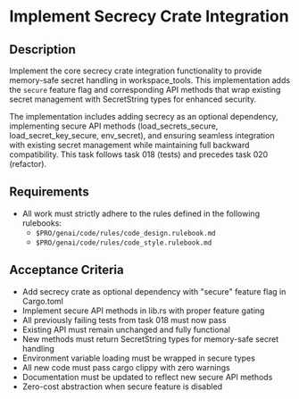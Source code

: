 # Implement Secrecy Crate Integration

## Description

Implement the core secrecy crate integration functionality to provide memory-safe secret handling in workspace_tools. This implementation adds the `secure` feature flag and corresponding API methods that wrap existing secret management with SecretString types for enhanced security.

The implementation includes adding secrecy as an optional dependency, implementing secure API methods (load_secrets_secure, load_secret_key_secure, env_secret), and ensuring seamless integration with existing secret management while maintaining full backward compatibility. This task follows task 018 (tests) and precedes task 020 (refactor).

## Requirements

-   All work must strictly adhere to the rules defined in the following rulebooks:
    -   `$PRO/genai/code/rules/code_design.rulebook.md`
    -   `$PRO/genai/code/rules/code_style.rulebook.md`

## Acceptance Criteria

-   Add secrecy crate as optional dependency with "secure" feature flag in Cargo.toml
-   Implement secure API methods in lib.rs with proper feature gating
-   All previously failing tests from task 018 must now pass
-   Existing API must remain unchanged and fully functional
-   New methods must return SecretString types for memory-safe secret handling
-   Environment variable loading must be wrapped in secure types
-   All new code must pass cargo clippy with zero warnings
-   Documentation must be updated to reflect new secure API methods
-   Zero-cost abstraction when secure feature is disabled